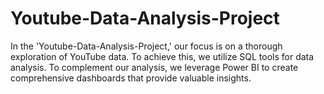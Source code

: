 # Youtube-Data-Analysis-Project
In the 'Youtube-Data-Analysis-Project,' our focus is on a thorough exploration of YouTube data. To achieve this, we utilize SQL tools for data analysis. To complement our analysis, we leverage Power BI to create comprehensive dashboards that provide valuable insights.
